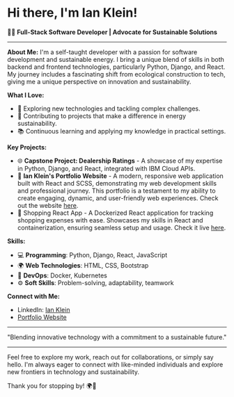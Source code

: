 # Hi there, I'm Ian Klein! 

👨‍💻 **Full-Stack Software Developer | Advocate for Sustainable Solutions**

---

**About Me:**
I'm a self-taught developer with a passion for software development and sustainable energy. I bring a unique blend of skills in both backend and frontend technologies, particularly Python, Django, and React. My journey includes a fascinating shift from ecological construction to tech, giving me a unique perspective on innovation and sustainability.

**What I Love:**
- 🚀 Exploring new technologies and tackling complex challenges.
- 🌱 Contributing to projects that make a difference in energy sustainability.
- 📚 Continuous learning and applying my knowledge in practical settings.

**Key Projects:**
- 🌐 **Capstone Project: Dealership Ratings** - A showcase of my expertise in Python, Django, and React, integrated with IBM Cloud APIs.
- 🌟 **Ian Klein's Portfolio Website** - A modern, responsive web application built with React and SCSS, demonstrating my web development skills and professional journey. This portfolio is a testament to my ability to create engaging, dynamic, and user-friendly web experiences. Check out the website [here](https://ianklein.netlify.app/).
- 🛒 Shopping React App - A Dockerized React application for tracking shopping expenses with ease. Showcases my skills in React and containerization, ensuring seamless setup and usage. Check it live [here](https://reactshoppingappianklein.netlify.app/).
  
**Skills:**
- 💻 **Programming**: Python, Django, React, JavaScript
- 🌍 **Web Technologies**: HTML, CSS, Bootstrap
- 🐳 **DevOps**: Docker, Kubernetes
- ⚙️ **Soft Skills**: Problem-solving, adaptability, teamwork

**Connect with Me:**
- LinkedIn: [Ian Klein](https://www.linkedin.com/in/ianklein66)
- [Portfolio Website](https://ianklein.netlify.app/)

---

"Blending innovative technology with a commitment to a sustainable future."

---

Feel free to explore my work, reach out for collaborations, or simply say hello. I'm always eager to connect with like-minded individuals and explore new frontiers in technology and sustainability.

Thank you for stopping by! 🌍🚀
